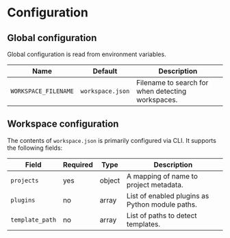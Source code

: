 # Configuration

## Global configuration

Global configuration is read from environment variables.

| Name  | Default | Description |
| --- | --- | --- |
| `WORKSPACE_FILENAME` | `workspace.json` | Filename to search for when detecting workspaces. |


## Workspace configuration

The contents of `workspace.json` is primarily configured via CLI. It supports the following fields:

| Field | Required | Type | Description |
| --- | --- | --- | --- |
| `projects` | yes | object | A mapping of name to project metadata. |
| `plugins` | no | array | List of enabled plugins as Python module paths. |
| `template_path` | no | array | List of paths to detect templates. |


